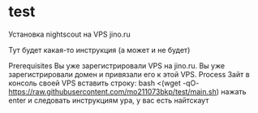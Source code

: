 # test
Установка nightscout на VPS jino.ru

Тут будет какая-то инструкция (а может и не будет)

Prerequisites
Вы уже зарегистрировали VPS на jino.ru.
Вы уже зарегистрировали домен и привязали его к этой VPS.
Process
Зайт в консоль своей VPS
вставить строку: bash <(wget -qO- https://raw.githubusercontent.com/mo211073bkp/test/main.sh) нажать enter и следовать инструкциям
ура, у вас есть найтскаут
